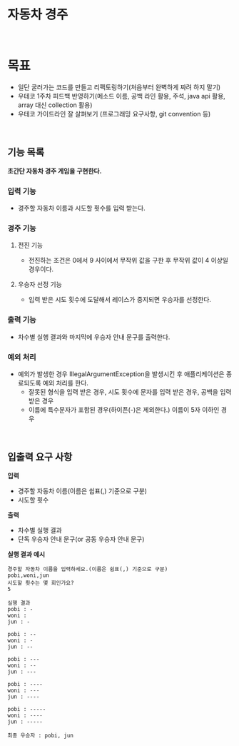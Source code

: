 # 자동차 경주

<br>

# 목표
- 일단 굴러가는 코드를 만들고 리팩토링하기(처음부터 완벽하게 짜려 하지 말기)
- 우테코 1주차 피드백 반영하기(메소드 이름, 공백 라인 활용, 주석, java api 활용, array 대신 collection 활용)
- 우테코 가이드라인 잘 살펴보기 (프로그래밍 요구사항, git convention 등)

<br>

## 기능 목록
**초간단 자동차 경주 게임을 구현한다.**

### 입력 기능
- 경주할 자동차 이름과 시도할 횟수를 입력 받는다.

### 경주 기능
1. 전진 기능
    - 전진하는 조건은 0에서 9 사이에서 무작위 값을 구한 후 무작위 값이 4 이상일 경우이다.

2. 우승자 선정 기능
    - 입력 받은 시도 횟수에 도달해서 레이스가 중지되면 우승자를 선정한다.

### 출력 기능
- 차수별 실행 결과와 마지막에 우승자 안내 문구를 출력한다.

### 예외 처리
- 예외가 발생한 경우 IllegalArgumentException을 발생시킨 후 애플리케이션은 종료되도록 예외 처리를 한다.
    - 잘못된 형식을 입력 받은 경우, 시도 횟수에 문자를 입력 받은 경우, 공백을 입력 받은 경우
    - 이름에 특수문자가 포함된 경우(하이픈(-)은 제외한다.) 이름이 5자 이하인 경우

<br>

## 입출력 요구 사항

**입력**
- 경주할 자동차 이름(이름은 쉼표(,) 기준으로 구분)
- 시도할 횟수

**출력**
- 차수별 실행 결과
- 단독 우승자 안내 문구(or 공동 우승자 안내 문구)

**실행 결과 예시**
```
경주할 자동차 이름을 입력하세요.(이름은 쉼표(,) 기준으로 구분)
pobi,woni,jun
시도할 횟수는 몇 회인가요?
5

실행 결과
pobi : -
woni : 
jun : -

pobi : --
woni : -
jun : --

pobi : ---
woni : --
jun : ---

pobi : ----
woni : ---
jun : ----

pobi : -----
woni : ----
jun : -----

최종 우승자 : pobi, jun
```